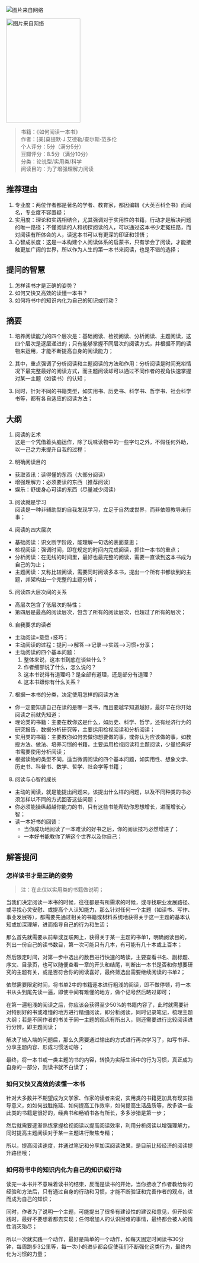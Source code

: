 ![图片来自网络](http://image.dayuaidaodao.com/writing/image/how-to-read-a-book.jpg)

<img src="http://image.dayuaidaodao.com/writing/image/how-to-read-a-book.jpg" alt="图片来自网络" title="how-to-read-a-book" width="200" height="280" />

> 书籍：《如何阅读一本书》  
> 作者：[美]莫提默·J.艾德勒/查尔斯·范多伦  
> 个人评分：5分（满分5分）  
> 豆瓣评分：8.5分（满分10分）  
> 分类：论说型/实用类/科学  
> 阅读目的：为了增强理解力阅读

## 推荐理由

1. 专业度：两位作者都是著名的学者、教育家，都因编辑《大英百科全书》而闻名，专业度不容置疑；
2. 实用度：理论和实践相结合，尤其强调对于实用性的书籍，行动才是解决问题的唯一路径；不懂阅读的人和初探阅读的人，可以通过这本书少走冤枉路，而对阅读有所体会的人，读这本书可以有更深的印证和领悟；
3. 心智成长度：这是一本构建个人阅读体系的启蒙书，只有学会了阅读，才能接触更加广阔的世界，所以作为人生的第一本书来阅读，也是不错的选择；

## 提问的智慧

1. 怎样读书才是正确的姿势？
2. 如何又快又高效的读懂一本书？
3. 如何将书中的知识内化为自己的知识或行动？

## 摘要

1. 培养阅读能力的四个层次是：基础阅读、检视阅读、分析阅读、主题阅读，这四个层次是逐层递进的；只有能够掌握不同层次的阅读方式，并根据不同的读物来运用，才能不断提高自身的阅读能力；

2. 其中，重点强调了分析阅读和主题阅读的方法和作用：分析阅读是时间充裕情况下最完整最好的阅读方式，而主题阅读却可以通过不同作者的视角快速掌握对某一主题（如读书）的认知；

3. 同时，针对不同的书籍类型，如实用书、历史书、科学书、哲学书、社会科学书等，都有各自适应的阅读方法；


## 大纲

1. 阅读的艺术  
这是一个凭借着头脑运作，除了玩味读物中的一些字句之外，不假任何外助，以一己之力来提升自我的过程；

2. 明确阅读目的
  - 获取资讯：读得懂的东西（大部分阅读）
  - 增强理解力：必须要读的东西（推荐阅读）
  - 娱乐：舒缓身心可读的东西（尽量减少阅读）

3. 阅读就是学习  
阅读是一种非辅助型的自我发现学习，立足于自然或世界，而非依照教导来行事；

4. 阅读的四大层次  
  - 基础阅读：识文断字阶段，能理解一句话的表面意思；
  - 检视阅读：强调时间，即在规定的时间内完成阅读，抓住一本书的重点；
  - 分析阅读：在无线的时间里，最好也最完整的阅读，需要一直读到这本书成为自己的为止；
  - 主题阅读：又称比较阅读，需要同时阅读多本书，提出一个所有书都谈到的主题，并架构出一个完整的主题分析；  

5. 阅读四大层次间的关系  
  - 高层次包含了低层次的特性；
  - 第四层是最高的阅读层次，包含了所有的阅读层次，也超过了所有的层次；

6. 自我要求的读者
  - 主动阅读=意愿+技巧；
  - 主动阅读的过程：提问-->解答-->记录-->实践-->习惯+分享；
  - 主动阅读的四个基本问题：
    1. 整体来说，这本书到底在谈些什么？
    2. 作者细部说了什么，怎么说的？
    3. 这本书说得有道理吗？是全部有道理，还是部分有道理？
    4. 这本书跟你有什么关系？

7. 根据一本书的分类，决定使用怎样的阅读方法
  - 你一定要知道自己在读的是哪一类书，而且要越早知道越好，最好早在你开始阅读之前就先知道；
  - 理论类的书籍：主要在教你这是什么，如历史、科学、哲学，还有经济行为的研究报告，数据分析研究等，主要运用检视阅读和分析阅读；
  - 实用类的书籍：主要教你如何去做你想要做的事，或你认为应该做的事，如教授方法、做法、培养习惯的书籍，主要运用检视阅读和主题阅读，少量经典好书需要使用分析阅读；
  - 根据读物的类型不同，适当微调阅读的四个基本问题，如实用性、想象文学、历史书、科普书、数学、哲学、社会学等书籍；

8. 阅读与心智的成长
  - 主动的阅读，就是能提出问题来，该提出什么样的问题，以及不同种类的书必须怎样以不同的方式回答这些问题；
  - 你必须能操纵超越你能力的书，只有这些书能帮助你思想增长，进而增长心智；
  - 读一本好书的回馈：
    - 当你成功地阅读了一本难读的好书之后，你的阅读技巧必然增进了；
    - 一本好书能教你了解这个世界以及你自己；

## 解答提问

### 怎样读书才是正确的姿势

> 注：在此仅以实用类的书籍做说明；

当我们决定阅读一本书的时候，往往都是有所需求的时候，或寻找职业发展路径、或寻找心灵安慰、或提高个人认知能力，那么针对任何一个主题（如读书、写作、事业发展等），都需要先通过相关的书籍或材料系统地获得关于这一主题的基本认知或加深理解，进而指导自己的行为和生活；

那么首先就需要从前辈或互联网上，获得关于某一主题的书单1，明确阅读目的，列出一份自己的读书数目，第一次可能只有几本，有可能有几十本或上百本；

然后限定时间，对第一步中选出的数目进行快速的略读，主要查看书名、副标题、序文、目录页，也可以随便查看一章的开头和结尾，判断出一本书是否和你想要研究的主题有关，或是否符合你的阅读喜好，最终筛选出需要继续阅读的书单2；

依然需要限定时间，将书单2中的书籍逐本进行粗浅的阅读，即不做停顿，将一本书从头到尾先读一遍，即使中间有难懂的地方，做个记号然后略过即可；

在第一遍粗浅的阅读之后，你应该会获得至少50%的书籍内容了，此时就需要针对特别好的书或难懂的地方进行精细阅读，即分析阅读，同时记录笔记，梳理主题大纲；若是不同作者的书关于同一主题的观点有所出入，则还需要进行比较阅读进行分辨，即主题阅读；

解决了输入端的问题后，那么久需要通过输出的方式进行再次学习了，如写书评、分享主题内容、形成习惯活动等；

最终，将一本书或一类主题的书的内容，转换为实际生活中的行为习惯，真正成为自身的一部分，则读书就不白读了；


### 如何又快又高效的读懂一本书

针对大多数并不期望成为文学家、作家的读者来说，实用类的书籍更加具有现实指导意义，如如何战胜拖延、如何提高工作效率，如何提高生活品质等，故多读一些此类的书籍是很好的，经典书和畅销书各有所长，多多涉猎是第一步；

然后就需要逐渐熟练掌握检视阅读以提高阅读效率，利用分析阅读以增强理解力，同时提高主题阅读对于某一主题进行聚焦专精；

所以，提高阅读速度，并通过笔记和分享加深阅读效果，是目前比较经济的阅读提升路径哦；

### 如何将书中的知识内化为自己的知识或行动

读完一本书并不意味着读书的结束，反而是读书的开始，当你接收了作者教给你的经验和方法后，只有通过自身的行动和习惯，才能不断验证和完善作者的观点，进而成为自己的知识；

同时，作者为了说明一个主题，可能提出了很多有建设性的建议和意见，但开始实践时，最好不要想着都去实现；任何增加人的认识困难的事情，最终都会被人的惰性消灭殆尽；

所以一次就实践一个动作，最好是简单的一个动作，如每天固定时间读书30分钟，每周跑步3公里等，每一次小的进步都会促使我们不断强化这类行为，最终内化为习惯的力量；
